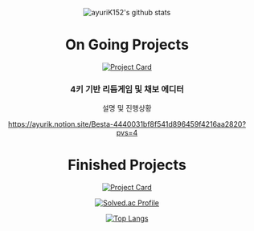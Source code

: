 <div align="center">

![ayuriK152's github stats](https://github-readme-stats.vercel.app/api?username=ayuriK152&show_icons=true&theme=cobalt)
  
# On Going Projects
  
[![Project Card](https://github-readme-stats.vercel.app/api/pin/?username=ayuriK152&repo=Besta&show_owner=true)](https://github.com/ayuriK152/Besta)

### 4키 기반 리듬게임 및 채보 에디터

설명 및 진행상황

https://ayurik.notion.site/Besta-4440031bf8f541d896459f4216aa2820?pvs=4

# Finished Projects

[![Project Card](https://github-readme-stats.vercel.app/api/pin/?username=ayuriK152&repo=SAMS&show_owner=true)](https://github.com/ayuriK152/SAMS)

[![Solved.ac Profile](http://mazassumnida.wtf/api/v2/generate_badge?boj=khj566977)](https://solved.ac/khj566977)

[![Top Langs](https://github-readme-stats.vercel.app/api/top-langs/?username=ayuriK152&layout=compact)](https://github.com/anuraghazra/github-readme-stats)

